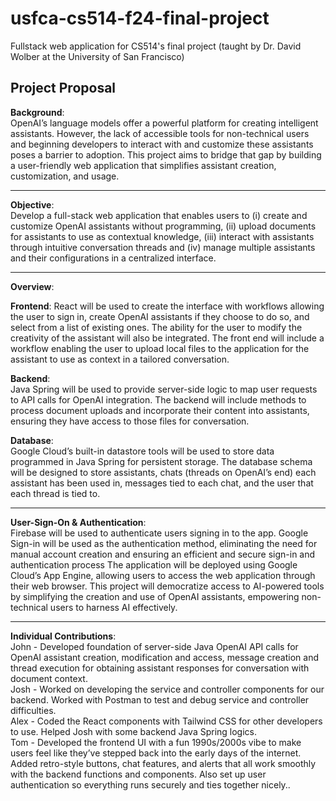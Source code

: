 # usfca-cs514-f24-final-project
Fullstack web application for CS514's final project (taught by Dr. David Wolber at the University of San Francisco)

## Project Proposal

<p>
  <strong>Background</strong>:<br>
  OpenAI’s language models offer a powerful platform for creating intelligent assistants. However, the lack of accessible tools for non-technical users and beginning developers to interact with and customize these assistants poses a barrier to adoption. This project aims to bridge that gap by building a user-friendly web application that simplifies assistant creation, customization, and usage.  
</p>
<hr>
<p>
  <strong>Objective</strong>:<br>
  Develop a full-stack web application that enables users to (i) create and customize OpenAI assistants without programming, (ii) upload documents for assistants to use as contextual knowledge, (iii) interact with assistants through intuitive conversation threads and (iv) manage multiple assistants and their configurations in a centralized interface.
</p>
<hr>
<strong>Overview</strong>:<br>
<p>
  <strong>Frontend</strong>: React will be used to create the interface with workflows allowing the user to sign in, create OpenAI assistants if they choose to do so, and select from a list of existing ones. The ability for the user to modify the creativity of the assistant will also be integrated. The front end will include a workflow enabling the user to upload local files to the application for the assistant to use as context in a tailored conversation.
</p>

<p>
  <strong>Backend</strong>: <br>
  Java Spring will be used to provide server-side logic to map user requests to API calls for OpenAI integration. The backend will include methods to process document uploads and incorporate their content into assistants, ensuring they have access to those files for conversation. 
</p>
<p>
  <strong>Database</strong>: <br>
  Google Cloud’s built-in datastore tools will be used to store data programmed in Java Spring for persistent storage. The database schema will be designed to store assistants, chats (threads on OpenAI’s end) each assistant has been used in, messages tied to each chat, and the user that each thread is tied to.
</p>
<hr>
<p>
  <strong>User-Sign-On & Authentication</strong>: <br>
  Firebase will be used to authenticate users signing in to the app. Google Sign-in will be used as the authentication method, eliminating the need for manual account creation and ensuring an efficient and secure sign-in and authentication process
  The application will be deployed using Google Cloud’s App Engine, allowing users to access the web application through their web browser. This project will democratize access to AI-powered tools by simplifying the creation and use of OpenAI assistants, empowering non-technical users to harness AI effectively.
</p>
<hr>
<p>
  <strong>Individual Contributions</strong>: <br>
  John - Developed foundation of server-side Java OpenAI API calls for OpenAI assistant creation, modification and access, message creation and thread execution for obtaining assistant responses for conversation with document context. <br>
  Josh - Worked on developing the service and controller components for our backend. Worked with Postman to test and debug service and controller difficulties.<br>
  Alex - Coded the React components with Tailwind CSS for other developers to use. Helped Josh with some backend Java Spring logics. <br>
  Tom - Developed the frontend UI with a fun 1990s/2000s vibe to make users feel like they’ve stepped back into the early days of the internet. Added retro-style buttons, chat features, and alerts that all work smoothly with the backend functions and components. Also set up user authentication so everything runs securely and ties together nicely.. <br>
</p>
